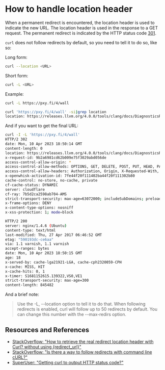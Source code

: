 # How to handle location header

When a permanent redirect is encountered, the location header is used to indicate the new URL. The location header is used in the response to a GET request. The permanent redirect is indicated by the HTTP status code [301][MDN301].

`curl` does not follow redirects by default, so you need to tell it to do so, like so:

Long form:

```bash
curl --location <URL>
```

Short form:

```bash
curl -L <URL>
```

Example:

```bash
curl -L https://pxy.fi/4/wall
```

```bash
curl 'https://pxy.fi/4/wall' -si|grep location
location: https://releases.llvm.org/4.0.0/tools/clang/docs/DiagnosticsReference.html#wall
```

And if you want to get the final URL:

```bash
curl -I -L 'https://pxy.fi/4/wall'
HTTP/2 302
date: Mon, 10 Apr 2023 18:50:14 GMT
content-length: 0
location: https://releases.llvm.org/4.0.0/tools/clang/docs/DiagnosticsReference.html#wall
x-request-id: 9b2a6981cd62b009e75f3029abd056de
access-control-allow-origin: *
access-control-allow-methods: OPTIONS, GET, DELETE, POST, PUT, HEAD, PATCH
access-control-allow-headers: Authorization, Origin, X-Requested-With, Content-Type, Accept, User-Agent
x-openwhisk-activation-id: 7fe44f20f111402ba44f20f111302b80
cache-control: no-store, no-cache, private
cf-cache-status: DYNAMIC
server: cloudflare
cf-ray: 7b5d2ca2598ab704-AMS
strict-transport-security: max-age=63072000; includeSubDomains; preload
x-frame-options: DENY
x-content-type-options: nosniff
x-xss-protection: 1; mode=block

HTTP/2 200
server: nginx/1.4.6 (Ubuntu)
content-type: text/html
last-modified: Thu, 27 Apr 2017 06:46:52 GMT
etag: "590193dc-ce6aa"
via: 1.1 varnish, 1.1 varnish
accept-ranges: bytes
date: Mon, 10 Apr 2023 18:50:15 GMT
age: 18
x-served-by: cache-lga21921-LGA, cache-cph2320059-CPH
x-cache: MISS, HIT
x-cache-hits: 0, 1
x-timer: S1681152615.139322,VS0,VE1
strict-transport-security: max-age=300
content-length: 845482
```

And a brief note:

> Use the -L, --location option to tell it to do that. When following redirects is enabled, curl will follow up to 50 redirects by default. You can change this number with the --max-redirs option.

## Resources and References

- [StackOverflow: "How to retrieve the real redirect location header with Curl? without using {redirect_url}"](https://stackoverflow.com/questions/46507336/how-to-retrieve-the-real-redirect-location-header-with-curl-without-using-redi)
- [StackOverflow: "Is there a way to follow redirects with command line cURL?"](https://stackoverflow.com/questions/18474690/is-there-a-way-to-follow-redirects-with-command-line-curl)
- [SuperUser: "Getting curl to output HTTP status code?"](https://superuser.com/questions/272265/getting-curl-to-output-http-status-code)

[MDN301]: https://developer.mozilla.org/en-US/docs/Web/HTTP/Status/301
